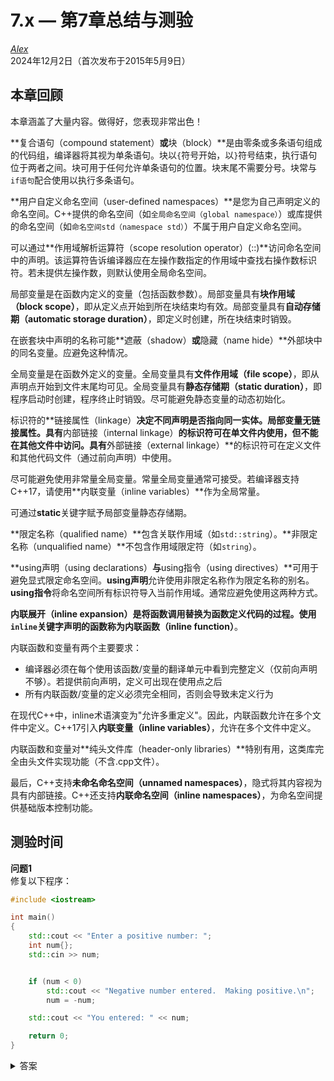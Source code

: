 7.x — 第7章总结与测验  
=================================  

[*Alex*](https://www.learncpp.com/author/Alex/ "查看 Alex 的所有文章")  
2024年12月2日（首次发布于2015年5月9日）  

本章回顾  
----------------  

本章涵盖了大量内容。做得好，您表现非常出色！  

**复合语句（compound statement）**或**块（block）**是由零条或多条语句组成的代码组，编译器将其视为单条语句。块以`{`符号开始，以`}`符号结束，执行语句位于两者之间。块可用于任何允许单条语句的位置。块末尾不需要分号。块常与`if语句`配合使用以执行多条语句。  

**用户自定义命名空间（user-defined namespaces）**是您为自己声明定义的命名空间。C++提供的命名空间（如`全局命名空间（global namespace）`）或库提供的命名空间（如`命名空间std（namespace std）`）不属于用户自定义命名空间。  

可以通过**作用域解析运算符（scope resolution operator）(::)**访问命名空间中的声明。该运算符告诉编译器应在左操作数指定的作用域中查找右操作数标识符。若未提供左操作数，则默认使用全局命名空间。  

局部变量是在函数内定义的变量（包括函数参数）。局部变量具有**块作用域（block scope）**，即从定义点开始到所在块结束均有效。局部变量具有**自动存储期（automatic storage duration）**，即定义时创建，所在块结束时销毁。  

在嵌套块中声明的名称可能**遮蔽（shadow）**或**隐藏（name hide）**外部块中的同名变量。应避免这种情况。  

全局变量是在函数外定义的变量。全局变量具有**文件作用域（file scope）**，即从声明点开始到文件末尾均可见。全局变量具有**静态存储期（static duration）**，即程序启动时创建，程序终止时销毁。尽可能避免静态变量的动态初始化。  

标识符的**链接属性（linkage）**决定不同声明是否指向同一实体。局部变量无链接属性。具有**内部链接（internal linkage）**的标识符可在单文件内使用，但不能在其他文件中访问。具有**外部链接（external linkage）**的标识符可在定义文件和其他代码文件（通过前向声明）中使用。  

尽可能避免使用非常量全局变量。常量全局变量通常可接受。若编译器支持C++17，请使用**内联变量（inline variables）**作为全局常量。  

可通过**static**关键字赋予局部变量静态存储期。  

**限定名称（qualified name）**包含关联作用域（如`std::string`）。**非限定名称（unqualified name）**不包含作用域限定符（如`string`）。  

**using声明（using declarations）**与**using指令（using directives）**可用于避免显式限定命名空间。**using声明**允许使用非限定名称作为限定名称的别名。**using指令**将命名空间所有标识符导入当前作用域。通常应避免使用这两种方式。  

**内联展开（inline expansion）**是将函数调用替换为函数定义代码的过程。使用`inline`关键字声明的函数称为**内联函数（inline function）**。  

内联函数和变量有两个主要要求：  
* 编译器必须在每个使用该函数/变量的翻译单元中看到完整定义（仅前向声明不够）。若提供前向声明，定义可出现在使用点之后  
* 所有内联函数/变量的定义必须完全相同，否则会导致未定义行为  

在现代C++中，inline术语演变为"允许多重定义"。因此，内联函数允许在多个文件中定义。C++17引入**内联变量（inline variables）**，允许在多个文件中定义。  

内联函数和变量对**纯头文件库（header-only libraries）**特别有用，这类库完全由头文件实现功能（不含.cpp文件）。  

最后，C++支持**未命名命名空间（unnamed namespaces）**，隐式将其内容视为具有内部链接。C++还支持**内联命名空间（inline namespaces）**，为命名空间提供基础版本控制功能。  

测验时间  
----------------  

**问题1**  
修复以下程序：  
```cpp
#include <iostream>

int main()
{
	std::cout << "Enter a positive number: ";
	int num{};
	std::cin >> num;


	if (num < 0)
		std::cout << "Negative number entered.  Making positive.\n";
		num = -num;

	std::cout << "You entered: " << num;

	return 0;
}
```  
  
<details><summary>答案</summary>  
```cpp
#include <iostream>

int main()
{
	std::cout << "Enter a positive number: ";
	int num{};
	std::cin >> num;


	if (num < 0)
	{ // 需要代码块来确保num<0时执行两条语句
		std::cout << "Negative number entered.  Making positive.\n";
		num = -num;
	}

	std::cout << "You entered: " << num;

	return 0;
}
```  
</details>  

**问题2**  
编写名为constants.h的文件使以下程序运行。若编译器支持C++17，使用内联constexpr变量，否则使用普通constexpr变量。`maxClassSize`值应为`35`。  
main.cpp：  
```cpp
#include "constants.h"
#include <iostream>

int main()
{
	std::cout << "How many students are in your class? ";
	int students{};
	std::cin >> students;


	if (students > Constants::maxClassSize)
		std::cout << "There are too many students in this class";
	else
		std::cout << "This class isn't too large";

	return 0;
}
```  
  
<details><summary>答案</summary>  
constants.h：  
```cpp
#ifndef CONSTANTS_H
#define CONSTANTS_H

namespace Constants
{
	inline constexpr int maxClassSize{ 35 }; // 不支持C++17时移除inline
}
#endif
```  
main.cpp：  
```cpp
#include "constants.h"
#include <iostream>

int main()
{
	std::cout << "How many students are in your class? ";
	int students{};
	std::cin >> students;


	if (students > Constants::maxClassSize)
		std::cout << "There are too many students in this class";
	else
		std::cout << "This class isn't too large";

	return 0;
}
```  
</details>  

**问题3**  
编写函数`int accumulate(int x)`，返回所有传入x值的累加和。  
[查看提示](javascript:void(0))  
<details><summary>提示</summary>使用静态局部变量存储总和</details>  
  
<details><summary>答案</summary>  
```cpp
#include <iostream>

int accumulate(int x)
{
    static int sum{ 0 }; // 程序启动时初始化sum为0
    sum += x;
    return sum;
}

int main()
{
    std::cout << accumulate(4) << '\n'; // 输出4
    std::cout << accumulate(3) << '\n'; // 输出7
    std::cout << accumulate(2) << '\n'; // 输出9
    std::cout << accumulate(1) << '\n'; // 输出10

    return 0;
}
```  
</details>  

**问题3b** 附加题：上述`accumulate()`函数有哪两个缺点？  
  
<details><summary>答案</summary>  
1. 没有常规方法在不重启程序的情况下重置累加器  
2. 没有常规方法运行多个累加器  

高级读者可通过函数对象（[21.10 — 重载括号运算符](Chapter-21/lesson21.10-overloading-the-parenthesis-operator.md)）替代静态局部变量解决这些问题。  
</details>  

[下一课 8.1 控制流简介](Chapter-8/lesson8.1-control-flow-introduction.md)  
[返回主页](/)  
[上一课 7.14 未命名与内联命名空间](Chapter-7/lesson7.14-unnamed-and-inline-namespaces.md)